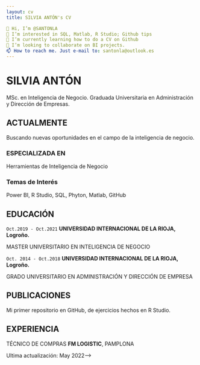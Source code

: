 ```yaml
---
layout: cv
title: SILVIA ANTÓN's CV

👋 Hi, I’m @SANTONLA
👀 I’m interested in SQL, Matlab, R Studio; Github tips
🌱 I’m currently learning how to do a CV on Github
💞️ I’m looking to collaborate on BI projects.
📫 How to reach me. Just e-mail to: santonla@outlook.es
---
```

# SILVIA ANTÓN

MSc. en Inteligencia de Negocio. Graduada Universitaria en Administración y Dirección de Empresas.


## ACTUALMENTE

Buscando nuevas oportunidades en el campo de la inteligencia de negocio.

### ESPECIALIZADA EN

Herramientas de Inteligencia de Negocio


### Temas de Interés

Power BI, R Studio, SQL, Phyton, Matlab, GitHub


## EDUCACIÓN

`Oct.2019 - Oct.2021`
__UNIVERSIDAD INTERNACIONAL DE LA RIOJA, Logroño.__

MASTER UNIVERSITARIO EN INTELIGENCIA DE NEGOCIO

`Oct. 2014 - Oct.2018`
__UNIVERSIDAD INTERNACIONAL DE LA RIOJA, Logroño.__

GRADO UNIVERSITARIO EN ADMINISTRACIÓN Y DIRECCIÓN DE EMPRESA



## PUBLICACIONES


Mi primer repositorio en GitHub, de ejercicios hechos en R Studio.


<!-- A list is also available [online](https://github.com/SANTONLA/TFM-PROJECT) -->




## EXPERIENCIA

TÉCNICO DE COMPRAS
__FM LOGISTIC__, PAMPLONA






Ultima actualización: May 2022-->


